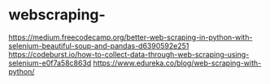 # webscraping-

https://medium.freecodecamp.org/better-web-scraping-in-python-with-selenium-beautiful-soup-and-pandas-d6390592e251
https://codeburst.io/how-to-collect-data-through-web-scraping-using-selenium-e0f7a58c863d
https://www.edureka.co/blog/web-scraping-with-python/
